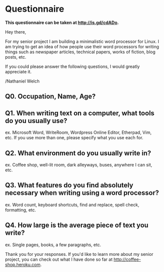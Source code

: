 # Questionnaire

**This questionnaire can be taken at <http://is.gd/cdADo>.**

Hey there,

For my senior project I am building a minimalistic word processor for Linux. I
am trying to get an idea of how people use their word processors for writing
things such as newspaper articles, technical papers, works of fiction, blog
posts, etc.

If you could please answer the following questions, I would greatly appreciate
it.

/Nathaniel Welch

## Q0. Occupation, Name, Age?

## Q1. When writing text on a computer, what tools do you usually use?

ex. Microsoft Word, WriteRoom, Wordpress Online Editor, Etherpad, Vim, etc. If
you use more than one, please specify what you use each for. 

## Q2. What environment do you usually write in?

ex. Coffee shop, well-lit room, dark alleyways, buses, anywhere I can sit, etc.

## Q3. What features do you find absolutely necessary when writing using a word processor?

ex. Word count, keyboard shortcuts, find and replace, spell check, formatting, etc.

## Q4. How large is the average piece of text you write?

ex. Single pages, books, a few paragraphs, etc.

Thank you for your responses. If you'd like to learn more about my senior
project, you can check out what I have done so far at <http://coffee-shop.heroku.com>.
